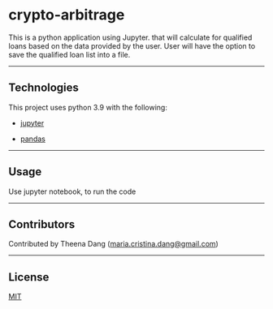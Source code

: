 # crypto-arbitrage

This is a python application using Jupyter. that will calculate for qualified loans based on the data provided by the user. 
User will have the option to save the qualified loan list into a file.

---

## Technologies

This project uses python 3.9 with the following:

* [jupyter](https://jupyter.org/)

* [pandas](https://pandas.pydata.org/)


---

## Usage

Use jupyter notebook, to run the code


---

## Contributors

Contributed by Theena Dang (maria.cristina.dang@gmail.com)

---

## License

[MIT](LICENSE)
